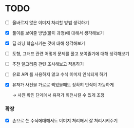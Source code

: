 # TODO

- [ ]  올바르지 않은 이미지 처리할 방법 생각하기
- [x]  풀이를 보여줄 방법(풀이 과정)에 대해서 생각해보기
- [x]  딥 러닝 학습시키는 것에 대해 생각해보기
- [ ]  도형, 그래프 관련 어떻게 문제를 풀고 보여줄기에 대해 생각해보기
- [ ]  추천 알고리즘 관련 조사해보고 적용하기
- [ ]  유료 API 를 사용하지 않고 수식 이미지 인식되게 하기
- [x]  유저가 사진을 가로로 찍었을때도 정확히 인식이 가능하게
    
    → 사진 확인 단계에서 유저가 회전시킬 수 있게 조정
    

### 확장

- [x]  손으로 쓴 수식에대해서도 이미지 처리해서 잘 처리시켜주기